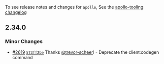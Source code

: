 To see release notes and changes for `apollo`, See the [apollo-tooling changelog](https://github.com/apollographql/apollo-tooling/blob/master/CHANGELOG.md)

## 2.34.0

### Minor Changes

- [#2619](https://github.com/apollographql/apollo-tooling/pull/2619) [`573ff2be`](https://github.com/apollographql/apollo-tooling/commit/573ff2be902d8aaf15a1e6b6eec5202c35803e05) Thanks [@trevor-scheer](https://github.com/trevor-scheer)! - Deprecate the client:codegen command
